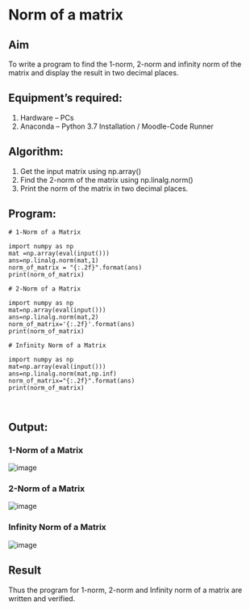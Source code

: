 # Norm of a matrix
## Aim
To write a program to find the 1-norm, 2-norm and infinity norm of the matrix and display the result in two decimal places.
## Equipment’s required:
1.	Hardware – PCs
2.	Anaconda – Python 3.7 Installation / Moodle-Code Runner
## Algorithm:
1. Get the input matrix using np.array()   
2. Find the 2-norm of the matrix using np.linalg.norm()
3. Print the norm of the matrix in two decimal places.
## Program:
```
# 1-Norm of a Matrix

import numpy as np
mat =np.array(eval(input()))
ans=np.linalg.norm(mat,1)
norm_of_matrix = "{:.2f}".format(ans)
print(norm_of_matrix)

# 2-Norm of a Matrix

import numpy as np
mat=np.array(eval(input()))
ans=np.linalg.norm(mat,2)
norm_of_matrix='{:.2f}'.format(ans)
print(norm_of_matrix)

# Infinity Norm of a Matrix

import numpy as np
mat=np.array(eval(input()))
ans=np.linalg.norm(mat,np.inf)
norm_of_matrix="{:.2f}".format(ans)
print(norm_of_matrix)



```
## Output:
### 1-Norm of a Matrix
![image](https://github.com/22002102/Norm-of-a-matrix/assets/119091638/d3533775-d45f-4e76-ba2e-6bab654d2efc)


### 2-Norm of a Matrix
![image](https://github.com/22002102/Norm-of-a-matrix/assets/119091638/a5fc245a-e2f7-428e-b37b-5ed92f0abc5a)

### Infinity Norm of a Matrix
![image](https://github.com/22002102/Norm-of-a-matrix/assets/119091638/09d127b8-0996-4b08-a646-5383a1c0b509)


## Result
Thus the program for 1-norm, 2-norm and Infinity norm of a matrix are written and verified.
